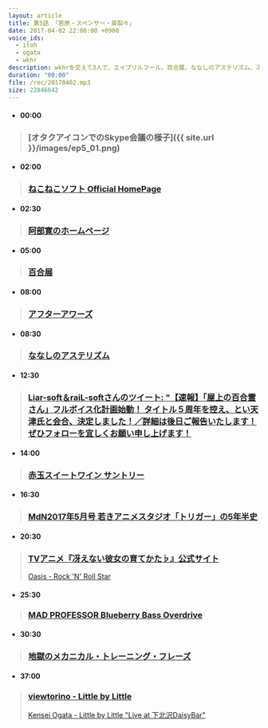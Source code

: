 ```yaml
---
layout: article
title: 第5話 「若原・スペンサー・英梨々」
date: 2017-04-02 22:00:00 +0900
voice_ids:
  - itoh
  - ogata
  - wkhr
description: wkhrを交えて3人で、エイプリルフール、百合展、ななしのアステリズム、冴えない彼女の育てかた、エモさとぶちかましなどについて話しました。
duration: "00:00"
file: /rec/20170402.mp3
size: 22846642
---
```


- #### 00:00
> ### [オタクアイコンでのSkype会議の様子]({{ site.url }}/images/ep5_01.png)

- #### 02:00
> ### [ねこねこソフト Official HomePage](http://www.din.or.jp/~nekoneko/)

- #### 02:30
> ### [阿部寛のホームページ](http://abehiroshi.la.coocan.jp/)

- #### 05:00
> ### [百合展](http://www.yuriten.com/2017/)

- #### 08:00
> ### [アフターアワーズ](http://amzn.asia/dWhlpPK)

- #### 08:30
> ### [ななしのアステリズム](http://www.ganganonline.com/contents/nanashino/)

- #### 12:30
> ### [Liar-soft＆raiL-softさんのツイート: "【速報】「屋上の百合霊さん」フルボイス化計画始動！ タイトル５周年を控え、とい天津氏と会合、決定しました！／詳細は後日ご報告いたします！ぜひフォローを宜しくお願い申し上げます！](https://twitter.com/liar_railsoft/status/845205907331989505)

- #### 14:00
> ### [赤玉スイートワイン サントリー](http://www.suntory.co.jp/wine/original/akadama/)

- #### 16:30
> ### [MdN2017年5月号 若きアニメスタジオ「トリガー」の5年半史](http://www.mdn.co.jp/di/MdN/)

- #### 20:30
> ### [TVアニメ『冴えない彼女の育てかた♭』公式サイト](http://www.saenai.tv/)
> [Oasis - Rock 'N' Roll Star](https://www.youtube.com/watch?v=3aatEBIZHNU)

- #### 25:30
> ### [MAD PROFESSOR Blueberry Bass Overdrive](http://www.mpamp.com/factory-pedals/blueberry-bass-overdrive/)

- #### 30:30
> ### [地獄のメカニカル・トレーニング・フレーズ](http://amzn.asia/3QPtJv5)

- #### 37:00
> ### [viewtorino - Little by Little](https://soundcloud.com/viewtorino/little-by-little)
> [Kensei Ogata - Little by Little "Live at 下北沢DaisyBar" ](https://www.youtube.com/watch?v=8tnvio7LlvY)
